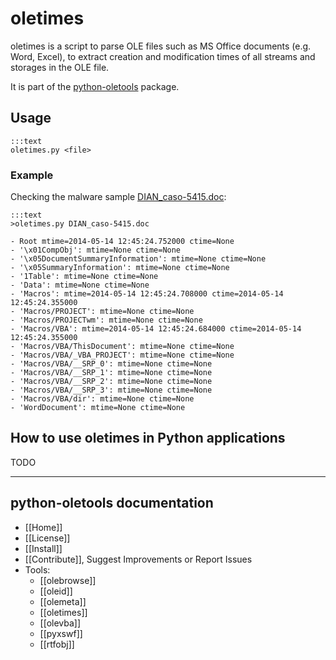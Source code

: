 oletimes
========

oletimes is a script to parse OLE files such as MS Office documents (e.g. Word,
Excel), to extract creation and modification times of all streams and storages
in the OLE file.

It is part of the [python-oletools](http://www.decalage.info/python/oletools) package.

## Usage

	:::text
	oletimes.py <file>

### Example

Checking the malware sample [DIAN_caso-5415.doc](https://malwr.com/analysis/M2I4YWRhM2IwY2QwNDljN2E3ZWFjYTg3ODk4NmZhYmE/):

	:::text
	>oletimes.py DIAN_caso-5415.doc

	- Root mtime=2014-05-14 12:45:24.752000 ctime=None
	- '\x01CompObj': mtime=None ctime=None
	- '\x05DocumentSummaryInformation': mtime=None ctime=None
	- '\x05SummaryInformation': mtime=None ctime=None
	- '1Table': mtime=None ctime=None
	- 'Data': mtime=None ctime=None
	- 'Macros': mtime=2014-05-14 12:45:24.708000 ctime=2014-05-14 12:45:24.355000
	- 'Macros/PROJECT': mtime=None ctime=None
	- 'Macros/PROJECTwm': mtime=None ctime=None
	- 'Macros/VBA': mtime=2014-05-14 12:45:24.684000 ctime=2014-05-14 12:45:24.355000
	- 'Macros/VBA/ThisDocument': mtime=None ctime=None
	- 'Macros/VBA/_VBA_PROJECT': mtime=None ctime=None
	- 'Macros/VBA/__SRP_0': mtime=None ctime=None
	- 'Macros/VBA/__SRP_1': mtime=None ctime=None
	- 'Macros/VBA/__SRP_2': mtime=None ctime=None
	- 'Macros/VBA/__SRP_3': mtime=None ctime=None
	- 'Macros/VBA/dir': mtime=None ctime=None
	- 'WordDocument': mtime=None ctime=None

## How to use oletimes in Python applications	

TODO

--------------------------------------------------------------------------

python-oletools documentation
-----------------------------

- [[Home]]
- [[License]]
- [[Install]]
- [[Contribute]], Suggest Improvements or Report Issues
- Tools:
	- [[olebrowse]]
	- [[oleid]]
	- [[olemeta]]
	- [[oletimes]]
	- [[olevba]]
	- [[pyxswf]]
	- [[rtfobj]] 